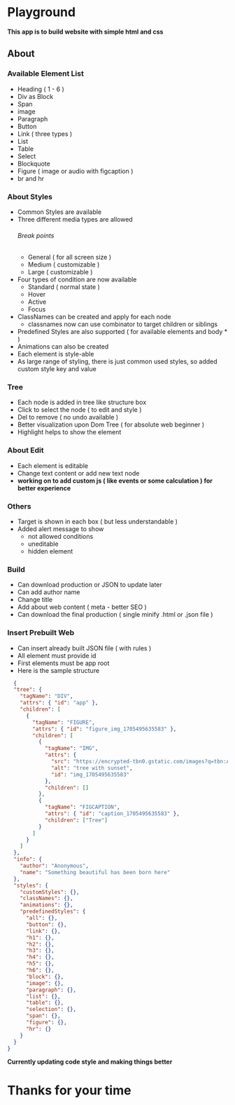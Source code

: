 # Playground

**This app is to build website with simple html and css**

## About

### Available Element List

- Heading ( 1 - 6 )
- Div as Block
- Span
- image
- Paragraph
- Button
- Link ( three types )
- List
- Table
- Select
- Blockquote
- Figure ( image or audio with figcaption )
- br and hr

### About Styles

- Common Styles are available
- Three different media types are allowed
  ###### Break points
  - General ( for all screen size )
  - Medium ( customizable )
  - Large ( customizable )
- Four types of condition are now available
  - Standard ( normal state )
  - Hover
  - Active
  - Focus
- ClassNames can be created and apply for each node
  - classnames now can use combinator to target children or siblings
- Predefined Styles are also supported ( for available elements and body \* )
- Animations can also be created
- Each element is style-able
- As large range of styling, there is just common used styles, so added custom style key and value

### Tree

- Each node is added in tree like structure box
- Click to select the node ( to edit and style )
- Del to remove ( no undo available )
- Better visualization upon Dom Tree ( for absolute web beginner )
- Highlight helps to show the element

### About Edit

- Each element is editable
- Change text content or add new text node
- **working on to add custom js ( like events or some calculation ) for better experience**

### Others

- Target is shown in each box ( but less understandable )
- Added alert message to show
  - not allowed conditions
  - uneditable
  - hidden element

### Build

- Can download production or JSON to update later
- Can add author name
- Change title
- Add about web content ( meta - better SEO )
- Can download the final production ( single minify .html or .json file )

### Insert Prebuilt Web

- Can insert already built JSON file ( with rules )
- All element must provide id
- First elements must be app root
- Here is the sample structure

```JSON
  {
  "tree": {
    "tagName": "DIV",
    "attrs": { "id": "app" },
    "children": [
      {
        "tagName": "FIGURE",
        "attrs": { "id": "figure_img_1705495635583" },
        "children": [
          {
            "tagName": "IMG",
            "attrs": {
              "src": "https://encrypted-tbn0.gstatic.com/images?q=tbn:ANd9GcRHH8mepO4avVq5NJFuruMoqN02xAqm5Jk7IryH9iVuNw&s",
              "alt": "tree with sunset",
              "id": "img_1705495635583"
            },
            "children": []
          },
          {
            "tagName": "FIGCAPTION",
            "attrs": { "id": "caption_1705495635583" },
            "children": ["Tree"]
          }
        ]
      }
    ]
  },
  "info": {
    "author": "Anonymous",
    "name": "Something beautiful has been born here"
  },
  "styles": {
    "customStyles": {},
    "classNames": {},
    "animations": {},
    "predefinedStyles": {
      "all": {},
      "button": {},
      "link": {},
      "h1": {},
      "h2": {},
      "h3": {},
      "h4": {},
      "h5": {},
      "h6": {},
      "block": {},
      "image": {},
      "paragraph": {},
      "list": {},
      "table": {},
      "selection": {},
      "span": {},
      "figure": {},
      "hr": {}
    }
  }
}

```

**Currently updating code style and making things better**

# Thanks for your time
